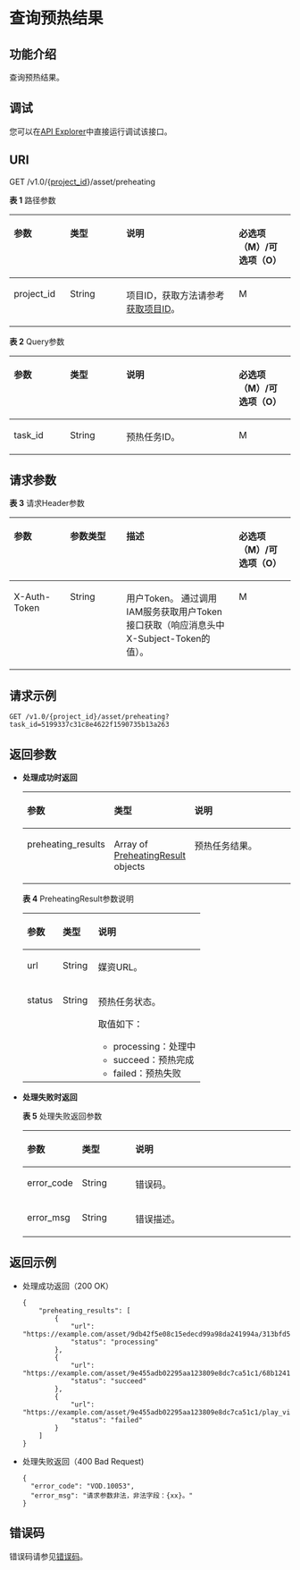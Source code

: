 # 查询预热结果<a name="vod_04_0120"></a>

## 功能介绍<a name="zh-cn_topic_0128109934_zh-cn_topic_0127930933_section114814192538"></a>

查询预热结果。

## 调试<a name="section811110323214"></a>

您可以在[API Explorer](https://apiexplorer.developer.huaweicloud.com/apiexplorer/doc?product=VOD&api=QueryPreheatingAsset)中直接运行调试该接口。

## URI<a name="zh-cn_topic_0128109934_zh-cn_topic_0127930933_section5241024145313"></a>

GET /v1.0/\{[project\_id](获取项目ID.md)\}/asset/preheating

**表 1**  路径参数

<a name="table6869913124919"></a>
<table><thead align="left"><tr id="vod_04_0196_row58691013184917"><th class="cellrowborder" valign="top" width="20%" id="mcps1.2.5.1.1"><p id="vod_04_0196_p18869171324920"><a name="vod_04_0196_p18869171324920"></a><a name="vod_04_0196_p18869171324920"></a>参数</p>
</th>
<th class="cellrowborder" valign="top" width="20%" id="mcps1.2.5.1.2"><p id="vod_04_0196_p1386920134497"><a name="vod_04_0196_p1386920134497"></a><a name="vod_04_0196_p1386920134497"></a>类型</p>
</th>
<th class="cellrowborder" valign="top" width="40%" id="mcps1.2.5.1.3"><p id="vod_04_0196_p1386931394910"><a name="vod_04_0196_p1386931394910"></a><a name="vod_04_0196_p1386931394910"></a>说明</p>
</th>
<th class="cellrowborder" valign="top" width="20%" id="mcps1.2.5.1.4"><p id="vod_04_0196_p10869213144912"><a name="vod_04_0196_p10869213144912"></a><a name="vod_04_0196_p10869213144912"></a>必选项（M）/可选项（O）</p>
</th>
</tr>
</thead>
<tbody><tr id="vod_04_0196_row1586931374911"><td class="cellrowborder" valign="top" width="20%" headers="mcps1.2.5.1.1 "><p id="vod_04_0196_p14253192105011"><a name="vod_04_0196_p14253192105011"></a><a name="vod_04_0196_p14253192105011"></a>project_id</p>
</td>
<td class="cellrowborder" valign="top" width="20%" headers="mcps1.2.5.1.2 "><p id="vod_04_0196_p62548235018"><a name="vod_04_0196_p62548235018"></a><a name="vod_04_0196_p62548235018"></a>String</p>
</td>
<td class="cellrowborder" valign="top" width="40%" headers="mcps1.2.5.1.3 "><p id="vod_04_0196_p0254323500"><a name="vod_04_0196_p0254323500"></a><a name="vod_04_0196_p0254323500"></a>项目ID，获取方法请参考<a href="https://support.huaweicloud.com/usermanual-vod/vod_01_0058.html" target="_blank" rel="noopener noreferrer">获取项目ID</a>。</p>
</td>
<td class="cellrowborder" valign="top" width="20%" headers="mcps1.2.5.1.4 "><p id="vod_04_0196_p9936171618529"><a name="vod_04_0196_p9936171618529"></a><a name="vod_04_0196_p9936171618529"></a>M</p>
</td>
</tr>
</tbody>
</table>

**表 2**  Query参数

<a name="zh-cn_topic_0128109934_zh-cn_topic_0127930933_table18439181610496"></a>
<table><thead align="left"><tr id="zh-cn_topic_0128109934_zh-cn_topic_0127930933_row5495111611492"><th class="cellrowborder" valign="top" width="20%" id="mcps1.2.5.1.1"><p id="zh-cn_topic_0128109934_zh-cn_topic_0127930933_p6495151619496"><a name="zh-cn_topic_0128109934_zh-cn_topic_0127930933_p6495151619496"></a><a name="zh-cn_topic_0128109934_zh-cn_topic_0127930933_p6495151619496"></a>参数</p>
</th>
<th class="cellrowborder" valign="top" width="20%" id="mcps1.2.5.1.2"><p id="zh-cn_topic_0128109934_zh-cn_topic_0127930933_p8495916194915"><a name="zh-cn_topic_0128109934_zh-cn_topic_0127930933_p8495916194915"></a><a name="zh-cn_topic_0128109934_zh-cn_topic_0127930933_p8495916194915"></a>类型</p>
</th>
<th class="cellrowborder" valign="top" width="40%" id="mcps1.2.5.1.3"><p id="zh-cn_topic_0128109934_zh-cn_topic_0127930933_p1849551604912"><a name="zh-cn_topic_0128109934_zh-cn_topic_0127930933_p1849551604912"></a><a name="zh-cn_topic_0128109934_zh-cn_topic_0127930933_p1849551604912"></a>说明</p>
</th>
<th class="cellrowborder" valign="top" width="20%" id="mcps1.2.5.1.4"><p id="zh-cn_topic_0128109934_zh-cn_topic_0127930933_p1649571613497"><a name="zh-cn_topic_0128109934_zh-cn_topic_0127930933_p1649571613497"></a><a name="zh-cn_topic_0128109934_zh-cn_topic_0127930933_p1649571613497"></a>必选项（M）/可选项（O）</p>
</th>
</tr>
</thead>
<tbody><tr id="zh-cn_topic_0128109934_zh-cn_topic_0127930933_row3495151634915"><td class="cellrowborder" valign="top" width="20%" headers="mcps1.2.5.1.1 "><p id="zh-cn_topic_0128109934_zh-cn_topic_0127930933_p94953169491"><a name="zh-cn_topic_0128109934_zh-cn_topic_0127930933_p94953169491"></a><a name="zh-cn_topic_0128109934_zh-cn_topic_0127930933_p94953169491"></a>task_id</p>
</td>
<td class="cellrowborder" valign="top" width="20%" headers="mcps1.2.5.1.2 "><p id="zh-cn_topic_0128109934_zh-cn_topic_0127930933_p1249516167492"><a name="zh-cn_topic_0128109934_zh-cn_topic_0127930933_p1249516167492"></a><a name="zh-cn_topic_0128109934_zh-cn_topic_0127930933_p1249516167492"></a>String</p>
</td>
<td class="cellrowborder" valign="top" width="40%" headers="mcps1.2.5.1.3 "><p id="zh-cn_topic_0128109934_zh-cn_topic_0127930933_p174951916144919"><a name="zh-cn_topic_0128109934_zh-cn_topic_0127930933_p174951916144919"></a><a name="zh-cn_topic_0128109934_zh-cn_topic_0127930933_p174951916144919"></a>预热任务ID。</p>
</td>
<td class="cellrowborder" valign="top" width="20%" headers="mcps1.2.5.1.4 "><p id="zh-cn_topic_0128109934_zh-cn_topic_0127930933_p749691684917"><a name="zh-cn_topic_0128109934_zh-cn_topic_0127930933_p749691684917"></a><a name="zh-cn_topic_0128109934_zh-cn_topic_0127930933_p749691684917"></a>M</p>
</td>
</tr>
</tbody>
</table>

## 请求参数<a name="zh-cn_topic_0128109934_zh-cn_topic_0127930933_section7297229175319"></a>

**表 3**  请求Header参数

<a name="HeaderParameter"></a>
<table><thead align="left"><tr id="vod_04_0196_row1359311223199"><th class="cellrowborder" valign="top" width="20%" id="mcps1.2.5.1.1"><p id="vod_04_0196_p959302213191"><a name="vod_04_0196_p959302213191"></a><a name="vod_04_0196_p959302213191"></a>参数</p>
</th>
<th class="cellrowborder" valign="top" width="20%" id="mcps1.2.5.1.2"><p id="vod_04_0196_p6594132291914"><a name="vod_04_0196_p6594132291914"></a><a name="vod_04_0196_p6594132291914"></a>参数类型</p>
</th>
<th class="cellrowborder" valign="top" width="40%" id="mcps1.2.5.1.3"><p id="vod_04_0196_p1659492213198"><a name="vod_04_0196_p1659492213198"></a><a name="vod_04_0196_p1659492213198"></a>描述</p>
</th>
<th class="cellrowborder" valign="top" width="20%" id="mcps1.2.5.1.4"><p id="vod_04_0196_p971659181911"><a name="vod_04_0196_p971659181911"></a><a name="vod_04_0196_p971659181911"></a>必选项（M）/可选项（O）</p>
</th>
</tr>
</thead>
<tbody><tr id="vod_04_0196_row5593132218192"><td class="cellrowborder" valign="top" width="20%" headers="mcps1.2.5.1.1 "><p id="vod_04_0196_p959417226199"><a name="vod_04_0196_p959417226199"></a><a name="vod_04_0196_p959417226199"></a>X-Auth-Token</p>
</td>
<td class="cellrowborder" valign="top" width="20%" headers="mcps1.2.5.1.2 "><p id="vod_04_0196_p5594132231911"><a name="vod_04_0196_p5594132231911"></a><a name="vod_04_0196_p5594132231911"></a>String</p>
</td>
<td class="cellrowborder" valign="top" width="40%" headers="mcps1.2.5.1.3 "><p id="vod_04_0196_p1159416229196"><a name="vod_04_0196_p1159416229196"></a><a name="vod_04_0196_p1159416229196"></a>用户Token。 通过调用IAM服务获取用户Token接口获取（响应消息头中X-Subject-Token的值）。</p>
</td>
<td class="cellrowborder" valign="top" width="20%" headers="mcps1.2.5.1.4 "><p id="vod_04_0196_p147114598193"><a name="vod_04_0196_p147114598193"></a><a name="vod_04_0196_p147114598193"></a>M</p>
</td>
</tr>
</tbody>
</table>

## 请求示例<a name="zh-cn_topic_0128109934_zh-cn_topic_0127930933_section1249493515311"></a>

```
GET /v1.0/{project_id}/asset/preheating?task_id=5199337c31c8e4622f1590735b13a263
```

## 返回参数<a name="zh-cn_topic_0128109934_zh-cn_topic_0127930933_section162761640105314"></a>

-   **处理成功时返回**

    <a name="zh-cn_topic_0128109934_zh-cn_topic_0127930933_table115047175010"></a>
    <table><thead align="left"><tr id="zh-cn_topic_0128109934_zh-cn_topic_0127930933_row1210514755015"><th class="cellrowborder" valign="top" width="20.04%" id="mcps1.1.4.1.1"><p id="zh-cn_topic_0128109934_zh-cn_topic_0127930933_p810512477506"><a name="zh-cn_topic_0128109934_zh-cn_topic_0127930933_p810512477506"></a><a name="zh-cn_topic_0128109934_zh-cn_topic_0127930933_p810512477506"></a>参数</p>
    </th>
    <th class="cellrowborder" valign="top" width="19.96%" id="mcps1.1.4.1.2"><p id="zh-cn_topic_0128109934_zh-cn_topic_0127930933_p20105547155019"><a name="zh-cn_topic_0128109934_zh-cn_topic_0127930933_p20105547155019"></a><a name="zh-cn_topic_0128109934_zh-cn_topic_0127930933_p20105547155019"></a>类型</p>
    </th>
    <th class="cellrowborder" valign="top" width="60%" id="mcps1.1.4.1.3"><p id="zh-cn_topic_0128109934_zh-cn_topic_0127930933_p14105154775016"><a name="zh-cn_topic_0128109934_zh-cn_topic_0127930933_p14105154775016"></a><a name="zh-cn_topic_0128109934_zh-cn_topic_0127930933_p14105154775016"></a>说明</p>
    </th>
    </tr>
    </thead>
    <tbody><tr id="zh-cn_topic_0128109934_zh-cn_topic_0127930933_row1210624745013"><td class="cellrowborder" valign="top" width="20.04%" headers="mcps1.1.4.1.1 "><p id="p1734195034515"><a name="p1734195034515"></a><a name="p1734195034515"></a>preheating_results</p>
    </td>
    <td class="cellrowborder" valign="top" width="19.96%" headers="mcps1.1.4.1.2 "><p id="p2034250174510"><a name="p2034250174510"></a><a name="p2034250174510"></a>Array of <a href="#table278712410477">PreheatingResult </a>objects</p>
    </td>
    <td class="cellrowborder" valign="top" width="60%" headers="mcps1.1.4.1.3 "><p id="p1434650184516"><a name="p1434650184516"></a><a name="p1434650184516"></a>预热任务结果。</p>
    </td>
    </tr>
    </tbody>
    </table>

    **表 4**  PreheatingResult参数说明

    <a name="table278712410477"></a>
    <table><thead align="left"><tr id="row10787164184712"><th class="cellrowborder" valign="top" width="20%" id="mcps1.2.4.1.1"><p id="p197872454717"><a name="p197872454717"></a><a name="p197872454717"></a>参数</p>
    </th>
    <th class="cellrowborder" valign="top" width="20%" id="mcps1.2.4.1.2"><p id="p1478794174713"><a name="p1478794174713"></a><a name="p1478794174713"></a>类型</p>
    </th>
    <th class="cellrowborder" valign="top" width="60%" id="mcps1.2.4.1.3"><p id="p480214464717"><a name="p480214464717"></a><a name="p480214464717"></a>说明</p>
    </th>
    </tr>
    </thead>
    <tbody><tr id="row198021945473"><td class="cellrowborder" valign="top" width="20%" headers="mcps1.2.4.1.1 "><p id="p128839734815"><a name="p128839734815"></a><a name="p128839734815"></a>url</p>
    </td>
    <td class="cellrowborder" valign="top" width="20%" headers="mcps1.2.4.1.2 "><p id="p780532484817"><a name="p780532484817"></a><a name="p780532484817"></a>String</p>
    </td>
    <td class="cellrowborder" valign="top" width="60%" headers="mcps1.2.4.1.3 "><p id="p16900518104814"><a name="p16900518104814"></a><a name="p16900518104814"></a>媒资URL。</p>
    </td>
    </tr>
    <tr id="row13978278475"><td class="cellrowborder" valign="top" width="20%" headers="mcps1.2.4.1.1 "><p id="p138833718486"><a name="p138833718486"></a><a name="p138833718486"></a>status</p>
    </td>
    <td class="cellrowborder" valign="top" width="20%" headers="mcps1.2.4.1.2 "><p id="p7805224124810"><a name="p7805224124810"></a><a name="p7805224124810"></a>String</p>
    </td>
    <td class="cellrowborder" valign="top" width="60%" headers="mcps1.2.4.1.3 "><p id="p443611141"><a name="p443611141"></a><a name="p443611141"></a>预热任务状态。</p>
    <p id="p45591957111315"><a name="p45591957111315"></a><a name="p45591957111315"></a>取值如下：</p>
    <a name="ul2676239105617"></a><a name="ul2676239105617"></a><ul id="ul2676239105617"><li>processing：处理中</li><li>succeed：预热完成</li><li>failed：预热失败</li></ul>
    </td>
    </tr>
    </tbody>
    </table>

-   **处理失败时返回**

    **表 5**  处理失败返回参数

    <a name="zh-cn_topic_0128109936_zh-cn_topic_0127939729_table34234904"></a>
    <table><thead align="left"><tr id="zh-cn_topic_0128109936_zh-cn_topic_0127939729_row27834629"><th class="cellrowborder" valign="top" width="20%" id="mcps1.2.4.1.1"><p id="zh-cn_topic_0128109936_zh-cn_topic_0127939729_p40012458"><a name="zh-cn_topic_0128109936_zh-cn_topic_0127939729_p40012458"></a><a name="zh-cn_topic_0128109936_zh-cn_topic_0127939729_p40012458"></a>参数</p>
    </th>
    <th class="cellrowborder" valign="top" width="20%" id="mcps1.2.4.1.2"><p id="zh-cn_topic_0128109936_zh-cn_topic_0127939729_p58974254"><a name="zh-cn_topic_0128109936_zh-cn_topic_0127939729_p58974254"></a><a name="zh-cn_topic_0128109936_zh-cn_topic_0127939729_p58974254"></a>类型</p>
    </th>
    <th class="cellrowborder" valign="top" width="60%" id="mcps1.2.4.1.3"><p id="zh-cn_topic_0128109936_zh-cn_topic_0127939729_p19783680"><a name="zh-cn_topic_0128109936_zh-cn_topic_0127939729_p19783680"></a><a name="zh-cn_topic_0128109936_zh-cn_topic_0127939729_p19783680"></a>说明</p>
    </th>
    </tr>
    </thead>
    <tbody><tr id="zh-cn_topic_0128109936_zh-cn_topic_0127939729_row27914196"><td class="cellrowborder" valign="top" width="20%" headers="mcps1.2.4.1.1 "><p id="zh-cn_topic_0128109936_zh-cn_topic_0127939729_p46457383"><a name="zh-cn_topic_0128109936_zh-cn_topic_0127939729_p46457383"></a><a name="zh-cn_topic_0128109936_zh-cn_topic_0127939729_p46457383"></a>error_code</p>
    </td>
    <td class="cellrowborder" valign="top" width="20%" headers="mcps1.2.4.1.2 "><p id="zh-cn_topic_0128109936_zh-cn_topic_0127939729_p65539374"><a name="zh-cn_topic_0128109936_zh-cn_topic_0127939729_p65539374"></a><a name="zh-cn_topic_0128109936_zh-cn_topic_0127939729_p65539374"></a>String</p>
    </td>
    <td class="cellrowborder" valign="top" width="60%" headers="mcps1.2.4.1.3 "><p id="zh-cn_topic_0128109936_zh-cn_topic_0127939729_p4951650"><a name="zh-cn_topic_0128109936_zh-cn_topic_0127939729_p4951650"></a><a name="zh-cn_topic_0128109936_zh-cn_topic_0127939729_p4951650"></a>错误码。</p>
    </td>
    </tr>
    <tr id="zh-cn_topic_0128109936_zh-cn_topic_0127939729_row553045"><td class="cellrowborder" valign="top" width="20%" headers="mcps1.2.4.1.1 "><p id="zh-cn_topic_0128109936_zh-cn_topic_0127939729_p44796718"><a name="zh-cn_topic_0128109936_zh-cn_topic_0127939729_p44796718"></a><a name="zh-cn_topic_0128109936_zh-cn_topic_0127939729_p44796718"></a>error_msg</p>
    </td>
    <td class="cellrowborder" valign="top" width="20%" headers="mcps1.2.4.1.2 "><p id="zh-cn_topic_0128109936_zh-cn_topic_0127939729_p41555045"><a name="zh-cn_topic_0128109936_zh-cn_topic_0127939729_p41555045"></a><a name="zh-cn_topic_0128109936_zh-cn_topic_0127939729_p41555045"></a>String</p>
    </td>
    <td class="cellrowborder" valign="top" width="60%" headers="mcps1.2.4.1.3 "><p id="zh-cn_topic_0128109936_zh-cn_topic_0127939729_p4655547"><a name="zh-cn_topic_0128109936_zh-cn_topic_0127939729_p4655547"></a><a name="zh-cn_topic_0128109936_zh-cn_topic_0127939729_p4655547"></a>错误描述。</p>
    </td>
    </tr>
    </tbody>
    </table>


## 返回示例<a name="zh-cn_topic_0128109934_zh-cn_topic_0127930933_section1164111461532"></a>

-   处理成功返回（200 OK）

    ```
    {
    	"preheating_results": [
    		{
    			"url": "https://example.com/asset/9db42f5e08c15edecd99a98da241994a/313bfd52a75f95ff48e8bf02eca2ab20.flv",
    			"status": "processing"
    		},
    		{
    			"url": "https://example.com/asset/9e455adb02295aa123809e8dc7ca51c1/68b1241af3bf58bcde9914626e07f5af.mp4",
    			"status": "succeed"
    		},
    		{
    			"url": "https://example.com/asset/9e455adb02295aa123809e8dc7ca51c1/play_video/68b1241af3bf58bcde9914626e07f5af_H.264_480X270_HEAACV1_300.mp4",
    			"status": "failed"
    		}
    	]
    }
    ```

-   处理失败返回（400 Bad Request\)

    ```
    {
      "error_code": "VOD.10053",
      "error_msg": "请求参数非法，非法字段：{xx}。"
    }
    ```


## 错误码<a name="section569214377267"></a>

错误码请参见[错误码](错误码.md)。

